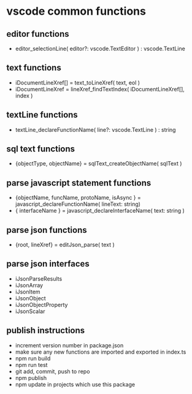# vscode common functions

## editor functions
* editor_selectionLine( editor?: vscode.TextEditor ) : vscode.TextLine

## text functions
* iDocumentLineXref[] = text_toLineXref( text, eol )
* iDocumentLineXref = lineXref_findTextIndex(  iDocumentLineXref[], index )

## textLine functions
* textLine_declareFunctionName( line?: vscode.TextLine ) : string

## sql text functions
* {objectType, objectName} = sqlText_createObjectName( sqlText )

## parse javascript statement functions
* {objectName, funcName, protoName, isAsync } = javascript_declareFunctionName( lineText: string)
* { interfaceName } = javascript_declareInterfaceName( text: string )

## parse json functions
* {root, lineXref} = editJson_parse( text )

## parse json interfaces
* iJsonParseResults
* iJsonArray
* iJsonItem
* iJsonObject
* iJsonObjectProperty
* iJsonScalar

## publish instructions
* increment version number in package.json
* make sure any new functions are imported and exported in index.ts
* npm run build
* npm run test
* git add, commit, push to repo
* npm publish
* npm update in projects which use this package
